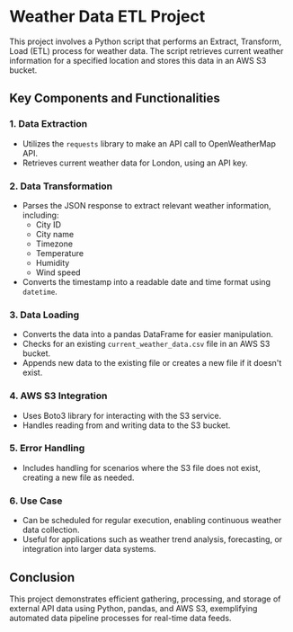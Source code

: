 # Weather Data ETL Project

This project involves a Python script that performs an Extract, Transform, Load (ETL) process for weather data. The script retrieves current weather information for a specified location and stores this data in an AWS S3 bucket.

## Key Components and Functionalities

### 1. Data Extraction
- Utilizes the `requests` library to make an API call to OpenWeatherMap API.
- Retrieves current weather data for London, using an API key.

### 2. Data Transformation
- Parses the JSON response to extract relevant weather information, including:
  - City ID
  - City name
  - Timezone
  - Temperature
  - Humidity
  - Wind speed
- Converts the timestamp into a readable date and time format using `datetime`.

### 3. Data Loading
- Converts the data into a pandas DataFrame for easier manipulation.
- Checks for an existing `current_weather_data.csv` file in an AWS S3 bucket.
- Appends new data to the existing file or creates a new file if it doesn't exist.

### 4. AWS S3 Integration
- Uses Boto3 library for interacting with the S3 service.
- Handles reading from and writing data to the S3 bucket.

### 5. Error Handling
- Includes handling for scenarios where the S3 file does not exist, creating a new file as needed.

### 6. Use Case
- Can be scheduled for regular execution, enabling continuous weather data collection.
- Useful for applications such as weather trend analysis, forecasting, or integration into larger data systems.

## Conclusion
This project demonstrates efficient gathering, processing, and storage of external API data using Python, pandas, and AWS S3, exemplifying automated data pipeline processes for real-time data feeds.
